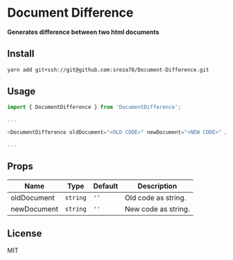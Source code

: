 # Document Difference
**Generates difference between two html documents**


## Install
```bash
yarn add git+ssh://git@github.com:sreza78/Document-Difference.git
```

## Usage
```js
import { DocumentDifference } from 'DocumentDifference';

...

<DocumentDifference oldDocument="<OLD CODE>" newDocument="<NEW CODE>" />

...
```

## Props
| Name                      | Type            | Default                        | Description                                                                                                                                                                                                                                                                                                                                                                                                      |
| ------------------------- | --------------- | ------------------------------ | ---------------------------------------------------------------------------------------------------------------------------------------------------------------------------------------------------------------------------------------------------------------------------------------------------------------------------------------------------------------------------------------------------------------- |
| oldDocument               | `string`        | `''`                           | Old code as string.                                                                                                                                                                                                                                                                                                                                                                                             |
| newDocument               | `string`        | `''`                           | New code as string.                                                                                                                                                                                                                                                                                                                                                                                             |

## License
MIT
